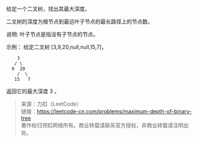 给定一个二叉树，找出其最大深度。

二叉树的深度为根节点到最远叶子节点的最长路径上的节点数。

说明: 叶子节点是指没有子节点的节点。

示例：
给定二叉树 [3,9,20,null,null,15,7]，
```
    3
   / \
  9  20
    /  \
   15   7
```
返回它的最大深度 3 。

> 来源：力扣（LeetCode）  
> 链接：https://leetcode-cn.com/problems/maximum-depth-of-binary-tree  
> 著作权归领扣网络所有。商业转载请联系官方授权，非商业转载请注明出处。  